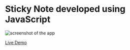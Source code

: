 # Sticky Note developed using JavaScript
 
![screenshot of the app](https://raw.githubusercontent.com/praveenorugantitech/praveenorugantitech-javascript-projects/master/praveenorugantitech-sticky-note/screenshot.PNG "Sticky Note")


[Live Demo](https://praveenorugantitech.github.io/praveenorugantitech-javascript-projects/praveenorugantitech-sticky-note/Demo)


